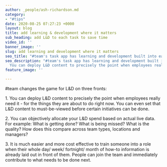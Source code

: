```yaml
---
author: _people/ash-richardson.md
category:
- "#tips"
date: 2020-08-25 07:27:23 +0000
layout: blog
title: add learning & development where it matters
sub_heading: add L&D to each task to save time
video_id: ''
banner_image: ''
slug: add learning and development where it matters
seo_title: "#team's task app has learning and development built into each task"
seo_description: "#team's task app has learning and development built into each task.
  You can deploy L&D content to precisely the point when employees really need it."
feature_image: ''

---
```

\#team changes the game for L&D on three fronts:

1\. You can deploy L&D content to precisely the point when employees really need it - for the things they are about to do right now. You can even set that L&D content to must-be-viewed before certain initiatives can be done.

2\. You can objectively allocate your L&D spend based on actual live data. For example: What is getting done? What is being missed? What is the quality? How does this compare across team types, locations and managers?

3\. It is much easier and more cost effective to train someone into a role when their whole day/ week/ fortnight/ month of how-to information is already laid out in front of them. People can join the team and immediately contribute to what needs to be done next.